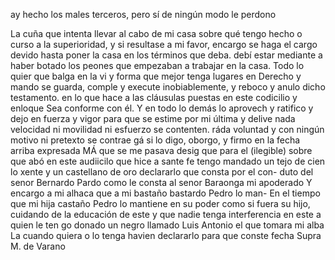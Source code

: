 ay hecho los males terceros, pero sí de ningún modo le perdono

La cuña que intenta llevar al cabo de mi casa sobre qué tengo hecho o curso a la superioridad, y si resultase a mi favor, encargo se haga el cargo devido hasta poner la casa en los términos que deba.
debí estar mediante a haber botado los peones que empezaban a trabajar en la casa. Todo lo quier que balga en la vi y forma que mejor tenga lugares en Derecho y mando se guarda, comple y execute inobiablemente, y reboco y anulo dicho testamento.
en lo que hace a las cláusulas puestas en este codicilio y enloque
Sea conforme con él. Y en todo lo demás lo aprovech y ratifico
y dejo en fuerza y vigor para que se estime por mi última y delive
nada velocidad ni movilidad ni esfuerzo se contenten.
ráda voluntad y con ningún motivo ni pretexto se contrae
gá si lo digo, oborgo, y firmo en la fecha arriba expresada
MÁ que se me pasava desig que para el (ilegible) sobre que abó
en este audiicilo que hice a sante fe tengo mandado un tejo de cien
lo xente y un castellano de oro declararlo que consta por el con- duto del senor Bernardo Pardo como le consta al senor Baraonga mi apoderado
Y encargo a mi alhaca que a mi bastaño bastardo Pedro lo man-
En el tiempo que mi hija castaño Pedro lo mantiene en su poder como si fuera su hijo, cuidando de la educación de este y que nadie tenga interferencia en este a quien le ten go donado un negro llamado Luis Antonio el que tomara mi alba
La cuando quiera o lo tenga havien declararlo para que conste fecha Supra M. de Varano